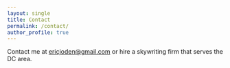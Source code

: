 ```yaml
---
layout: single
title: Contact
permalink: /contact/
author_profile: true
---
```


Contact me at
ericjoden@gmail.com or hire a skywriting firm that serves the DC area.
